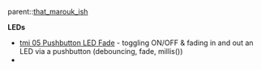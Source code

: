 parent::[that_marouk_ish](Personal%20Folders/that_marouk_ish%20(Spencer)/that_marouk_ish.md)

**LEDs**
- [tmi 05 Pushbutton LED Fade](Personal%20Folders/that_marouk_ish%20(Spencer)/code/tmi%2005%20Pushbutton%20LED%20Fade.md) - toggling ON/OFF & fading in and out an LED via a pushbutton (debouncing, fade, millis())
- 